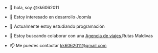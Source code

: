 - 👋 hola, soy @kk6062011

- 👀 Estoy interesado en desarrollo Joomla

- 🌱 Actualmente estoy estudiando programación

- 💞️ Estoy buscando colaborar con una <a href="https://rutasmaldivas.viajes/"> Agencia de viajes </a>  Rutas Maldivas

- 📫 Me puedes contactar kk6062011@gmail.com

<!---
kk6062011/kk6062011 is a ✨ special ✨ repository because its `README.md` (this file) appears on your GitHub profile.
You can click the Preview link to take a look at your changes.
--->
